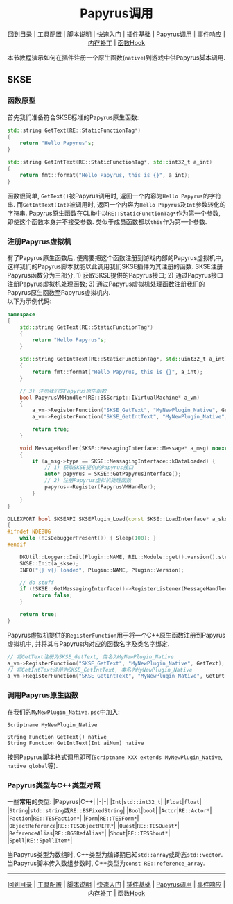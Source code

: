 <h1 align="center">Papyrus调用</h1>  
<p align="center"><a href=<p align="center"><a href="/README.md">回到目录</a> | <a href="/docs/setup/Setup.md">工具配置</a> | <a href="/docs/setup/Script.md">脚本说明</a> | <a href="/docs/setup/QuickStart.md">快速入门</a> | <a href="/docs/resources/Plugin.md">插件基础</a> | <a href="/docs/resources/Papyrus.md">Papyrus调用</a> | <a href="/docs/resources/Events.md">事件响应</a> | <a href="/docs/tounknown/MemPatch.md">内存补丁</a> | <a href="/docs/tounknown/FuncHook.md">函数Hook</a></p></p>

本节教程演示如何在插件注册一个原生函数(`native`)到游戏中供Papyrus脚本调用.  

## SKSE

### 函数原型

首先我们准备符合SKSE标准的Papyrus原生函数:  
```cpp
std::string GetText(RE::StaticFunctionTag*)
{
    return "Hello Papyrus"s;
}

std::string GetIntText(RE::StaticFunctionTag*, std::int32_t a_int)
{
    return fmt::format("Hello Papyrus, this is {}", a_int);
}
```
函数很简单, `GetText()`被Papyrus调用时, 返回一个内容为`Hello Papyrus`的字符串. 而`GetIntText(Int)`被调用时, 返回一个内容为`Hello Papyrus`及`Int`参数转化的字符串. Papyrus原生函数在CLib中以`RE::StaticFunctionTag*`作为第一个参数, 即使这个函数本身并不接受参数. 类似于成员函数都以`this`作为第一个参数.  

### 注册Papyrus虚拟机

有了Papyrus原生函数后, 便需要把这个函数注册到游戏内部的Papyrus虚拟机中, 这样我们的Papyrus脚本就能以此调用我们SKSE插件为其注册的函数. SKSE注册Papyrus函数分为三部分, 1) 获取SKSE提供的Papyrus接口; 2) 通过Papyrus接口注册Papyrus虚拟机处理函数; 3) 通过Papyrus虚拟机处理函数注册我们的Papyrus原生函数至Papyrus虚拟机内.  
以下为示例代码:  
```cpp
namespace
{
	std::string GetText(RE::StaticFunctionTag*)
	{
		return "Hello Papyrus"s;
	}

	std::string GetIntText(RE::StaticFunctionTag*, std::uint32_t a_int)
	{
		return fmt::format("Hello Papyrus, this is {}", a_int);
	}

	// 3) 注册我们的Papyrus原生函数
	bool PapyrusVMHandler(RE::BSScript::IVirtualMachine* a_vm)
	{
		a_vm->RegisterFunction("SKSE_GetText", "MyNewPlugin_Native", GetText);
		a_vm->RegisterFunction("SKSE_GetIntText", "MyNewPlugin_Native", GetIntText);

		return true;
	}

	void MessageHandler(SKSE::MessagingInterface::Message* a_msg) noexcept
	{
		if (a_msg->type == SKSE::MessagingInterface::kDataLoaded) {
			// 1) 获取SKSE提供的Papyrus接口
			auto* papyrus = SKSE::GetPapyrusInterface();
			// 2) 注册Papyrus虚拟机处理函数
			papyrus->Register(PapyrusVMHandler);
		}
	}
}

DLLEXPORT bool SKSEAPI SKSEPlugin_Load(const SKSE::LoadInterface* a_skse)
{
#ifndef NDEBUG
	while (!IsDebuggerPresent()) { Sleep(100); }
#endif

	DKUtil::Logger::Init(Plugin::NAME, REL::Module::get().version().string());
	SKSE::Init(a_skse);
	INFO("{} v{} loaded", Plugin::NAME, Plugin::Version);

	// do stuff
	if (!SKSE::GetMessagingInterface()->RegisterListener(MessageHandler)) {
		return false;
	}

	return true;
}
```
Papyrus虚拟机提供的`RegisterFunction`用于将一个C++原生函数注册到Papyrus虚拟机中, 并将其与Papyrus内对应的函数名字及类名字绑定.  
```cpp
// 将GetText注册为SKSE_GetText, 类名为MyNewPlugin_Native
a_vm->RegisterFunction("SKSE_GetText", "MyNewPlugin_Native", GetText);
// 将GetIntText注册为SKSE_GetIntText, 类名为MyNewPlugin_Native
a_vm->RegisterFunction("SKSE_GetIntText", "MyNewPlugin_Native", GetIntText);
```

### 调用Papyrus原生函数

在我们的`MyNewPlugin_Native.psc`中加入:  
```papyrus
Scriptname MyNewPlugin_Native

String Function GetText() native
String Function GetIntText(Int aiNum) native
```
按照Papyrus脚本格式调用即可(`Scriptname XXX extends MyNewPlugin_Native`, `native global`等).

### Papyrus类型与C++类型对照  

一些**常用**的类型: 
|Papyrus|C++|
|-|-|
|`Int`|`std::int32_t`|
|`Float`|`float`|
|`String`|`std::string`或`RE::BSFixedString`|
|`Bool`|`bool`|
|`Actor`|`RE::Actor*`|
|`Faction`|`RE::TESFaction*`|
|`Form`|`RE::TESForm*`|
|`ObjectReference`|`RE::TESObjectREFR*`|
|`Quest`|`RE::TESQuest*`|
|`ReferenceAlias`|`RE::BGSRefAlias*`|
|`Shout`|`RE::TESShout*`|
|`Spell`|`RE::SpellItem*`|  

当Papyrus类型为数组时, C++类型为编译期已知`std::array`或动态`std::vector`.  
当Papyrus脚本传入数组参数时, C++类型为`const RE::reference_array`.

---
<p align="center"><a href=<p align="center"><a href="/README.md">回到目录</a> | <a href="/docs/setup/Setup.md">工具配置</a> | <a href="/docs/setup/Script.md">脚本说明</a> | <a href="/docs/setup/QuickStart.md">快速入门</a> | <a href="/docs/resources/Plugin.md">插件基础</a> | <a href="/docs/resources/Papyrus.md">Papyrus调用</a> | <a href="/docs/resources/Events.md">事件响应</a> | <a href="/docs/tounknown/MemPatch.md">内存补丁</a> | <a href="/docs/tounknown/FuncHook.md">函数Hook</a></p></p>
